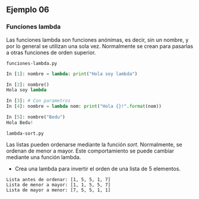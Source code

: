 ## Ejemplo 06

### Funciones lambda

Las funciones lambda son funciones anónimas, es decir, sin un nombre, y por lo general se utilizan una sola vez. Normalmente se crean para pasarlas a otras funciones de orden superior.

`funciones-lambda.py`
```python
In [1]: nombre = lambda: print("Hola soy lambda") 

In [2]: nombre()                          
Hola soy lambda

In [3]: # Con parametros                                                         
In [4]: nombre = lambda nom: print("Hola {}!".format(nom))

In [5]: nombre("Bedu")                                
Hola Bedu!

```

`lambda-sort.py`

Las listas pueden ordenarse mediante la función *sort*. Normalmente, se ordenan de menor a mayor. Este comportamiento se puede cambiar mediante una función lambda.

* Crea una lambda para invertir el orden de una lista de 5 elementos.

```
Lista antes de ordenar: [1, 5, 5, 1, 7]
Lista de menor a mayor: [1, 1, 5, 5, 7]
Lista de mayor a menor: [7, 5, 5, 1, 1]
```
